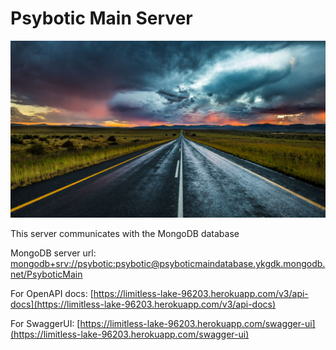 #  Psybotic Main Server

![Here goes a long road](assets/images/background.jpg "There is still a long road")

This server communicates with the MongoDB database

MongoDB server url: [mongodb+srv://psybotic:psybotic@psyboticmaindatabase.ykgdk.mongodb.net/PsyboticMain](mongodb+srv://psybotic:psybotic@psyboticmaindatabase.ykgdk.mongodb.net/PsyboticMain)

For OpenAPI docs: [https://limitless-lake-96203.herokuapp.com/v3/api-docs](https://limitless-lake-96203.herokuapp.com/v3/api-docs)

For SwaggerUI: [https://limitless-lake-96203.herokuapp.com/swagger-ui](https://limitless-lake-96203.herokuapp.com/swagger-ui)
